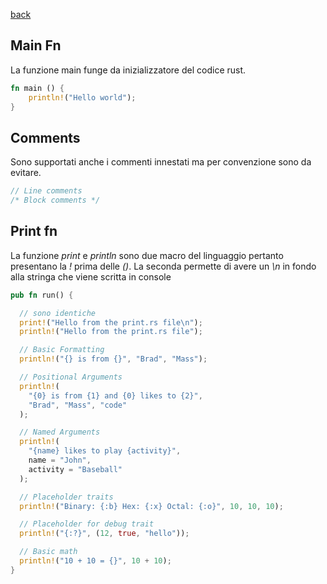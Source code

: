 [back](../README.md)

## Main Fn
La funzione main funge da inizializzatore del codice rust. 

```rust
fn main () {
    println!("Hello world");
}
```
## Comments
Sono supportati anche i commenti innestati ma per convenzione sono da evitare.
```rust
// Line comments
/* Block comments */
```

## Print fn

La funzione *print* e *println* sono due macro del linguaggio pertanto presentano la *!* prima delle *()*. La seconda permette di avere un *\n* in fondo alla stringa che viene scritta in console

```rust
pub fn run() {

  // sono identiche
  print!("Hello from the print.rs file\n");
  println!("Hello from the print.rs file");

  // Basic Formatting
  println!("{} is from {}", "Brad", "Mass");

  // Positional Arguments
  println!(
    "{0} is from {1} and {0} likes to {2}",
    "Brad", "Mass", "code"
  );

  // Named Arguments
  println!(
    "{name} likes to play {activity}",
    name = "John",
    activity = "Baseball"
  );

  // Placeholder traits
  println!("Binary: {:b} Hex: {:x} Octal: {:o}", 10, 10, 10);

  // Placeholder for debug trait
  println!("{:?}", (12, true, "hello"));

  // Basic math
  println!("10 + 10 = {}", 10 + 10);
}
```
